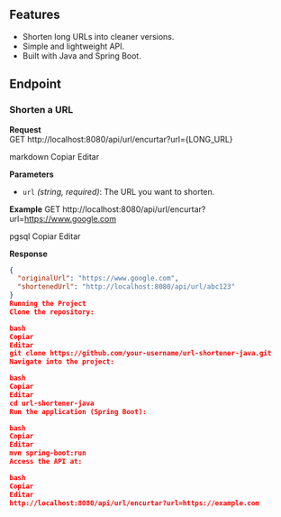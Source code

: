 
## Features
- Shorten long URLs into cleaner versions.
- Simple and lightweight API.
- Built with Java and Spring Boot.

## Endpoint

### Shorten a URL
**Request**  
GET http://localhost:8080/api/url/encurtar?url={LONG_URL}

markdown
Copiar
Editar

**Parameters**
- `url` *(string, required)*: The URL you want to shorten.

**Example**
GET http://localhost:8080/api/url/encurtar?url=https://www.google.com

pgsql
Copiar
Editar

**Response**
```json
{
  "originalUrl": "https://www.google.com",
  "shortenedUrl": "http://localhost:8080/api/url/abc123"
}
Running the Project
Clone the repository:

bash
Copiar
Editar
git clone https://github.com/your-username/url-shortener-java.git
Navigate into the project:

bash
Copiar
Editar
cd url-shortener-java
Run the application (Spring Boot):

bash
Copiar
Editar
mvn spring-boot:run
Access the API at:

bash
Copiar
Editar
http://localhost:8080/api/url/encurtar?url=https://example.com

